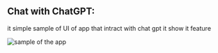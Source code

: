 ## Chat with ChatGPT:
it simple sample of UI of app that intract with chat gpt it show it feature



![sample of the app](https://github.com/Goldenknight65/Assignment-11/blob/mahdi_alhelal/image/Recording%202024-08-13%20212501.gif)



